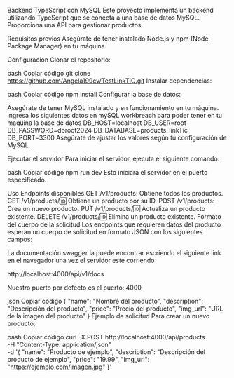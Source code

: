 Backend TypeScript con MySQL
Este proyecto implementa un backend utilizando TypeScript que se conecta a una base de datos MySQL. Proporciona una API para gestionar productos.

Requisitos previos
Asegúrate de tener instalado Node.js y npm (Node Package Manager) en tu máquina.

Configuración
Clonar el repositorio:

bash
Copiar código
git clone https://github.com/Angela199cv/TestLinkTIC.git
Instalar dependencias:

bash
Copiar código
npm install
Configurar la base de datos:

Asegúrate de tener MySQL instalado y en funcionamiento en tu máquina.
ingresa los siguientes datos en mySQL workbreach para poder tener en tu maquina la base de datos 
DB_HOST=localhost
DB_USER=root
DB_PASSWORD=dbroot2024
DB_DATABASE=products_linkTic
DB_PORT=3300
Asegúrate de ajustar los valores según tu configuración de MySQL.

Ejecutar el servidor
Para iniciar el servidor, ejecuta el siguiente comando:

bash
Copiar código
npm run dev
Esto iniciará el servidor en el puerto especificado.

Uso
Endpoints disponibles
GET /v1/products: Obtiene todos los productos.
GET /v1/products/:id: Obtiene un producto por su ID.
POST /v1/products: Crea un nuevo producto.
PUT /v1/products/:id: Actualiza un producto existente.
DELETE /v1/products/:id: Elimina un producto existente.
Formato del cuerpo de la solicitud
Los endpoints que requieren datos del producto esperan un cuerpo de solicitud en formato JSON con los siguientes campos:

La documentación swagger la puede encontrar escriendo el siguiente link en el navegador una vez el servidor este corriendo

http://localhost:4000/api/v1/docs

Nuestro puerto por defecto es el puerto: 4000

json
Copiar código
{
  "name": "Nombre del producto",
  "description": "Descripción del producto",
  "price": "Precio del producto",
  "img_url": "URL de la imagen del producto"
}
Ejemplo de solicitud
Para crear un nuevo producto:

bash
Copiar código
curl -X POST http://localhost:4000/api/products \
  -H "Content-Type: application/json" \
  -d '{
    "name": "Producto de ejemplo",
    "description": "Descripción del producto de ejemplo",
    "price": "19.99",
    "img_url": "https://ejemplo.com/imagen.jpg"
  }'
